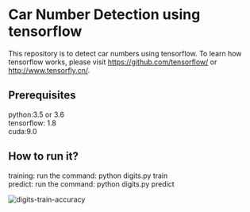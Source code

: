 # Car Number Detection using tensorflow 
This repository is to detect car numbers using tensorflow.
To learn how tensorflow works, please visit  https://github.com/tensorflow/ 
or http://www.tensorfly.cn/.

## Prerequisites
python:3.5 or 3.6  
tensorflow: 1.8  
cuda:9.0  

## How to run it?
training: run the command: python digits.py train  
predict: run the command: python digits.py predict  

![digits-train-accuracy](https://github.com/cunyizju/CarNumber-Detection-TensorFlow/blob/master/digits-train-accuracy.png)

